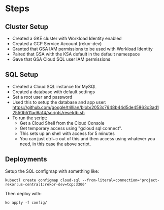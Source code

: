 # Steps

## Cluster Setup

* Created a GKE cluster with Workload Identity enabled
* Created a GCP Service Account (rekor-dev)
* Granted that GSA IAM permissions to be used with Workload Identity
* Paired that GSA with the KSA default in the default namespace
* Gave that GSA Cloud SQL user IAM permissions

## SQL Setup

* Created a Cloud SQL instance for MySQL
* Created a database with default settings
* Set a root user and password
* Used this to setup the database and app user:
https://github.com/google/trillian/blob/2053c7648b44d5de45863c3ad12550b511ad6a14/scripts/resetdb.sh
* To run the script:
  * Get a Cloud Shell from the Cloud Console
  * Get temporary access using "gcloud sql connect".
  * This sets up an shell with access for 5 minutes
  * You can just ctrl+c out of this and then access using whatever you need, in this case the above script.

## Deployments

Setup the SQL configmap with something like:

```
kubectl create configmap cloud-sql --from-literal=connection="project-rekor:us-central1:rekor-dev=tcp:3306"
```

Then deploy with:

```
ko apply -f config/
```

